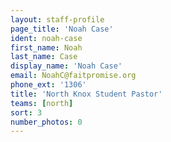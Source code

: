 ```yaml
---
layout: staff-profile
page_title: 'Noah Case'
ident: noah-case
first_name: Noah
last_name: Case
display_name: 'Noah Case'
email: NoahC@faitpromise.org
phone_ext: '1306'
title: 'North Knox Student Pastor'
teams: [north]
sort: 3
number_photos: 0
---
```



